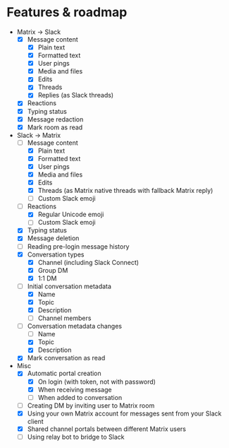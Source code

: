 # Features & roadmap

* Matrix → Slack
    * [x] Message content
        * [x] Plain text
        * [x] Formatted text
        * [x] User pings
        * [x] Media and files
        * [x] Edits
        * [x] Threads
        * [x] Replies (as Slack threads)
    * [x] Reactions
    * [x] Typing status
    * [x] Message redaction
    * [x] Mark room as read
* Slack → Matrix
    * [ ] Message content
        * [x] Plain text
        * [x] Formatted text
        * [x] User pings
        * [x] Media and files
        * [x] Edits
        * [x] Threads (as Matrix native threads with fallback Matrix reply)
        * [ ] Custom Slack emoji
    * [ ] Reactions
        * [x] Regular Unicode emoji
        * [ ] Custom Slack emoji
    * [x] Typing status
    * [x] Message deletion
    * [ ] Reading pre-login message history
    * [x] Conversation types
        * [x] Channel (including Slack Connect)
        * [x] Group DM
        * [x] 1:1 DM
    * [ ] Initial conversation metadata
        * [x] Name
        * [x] Topic
        * [x] Description
        * [ ] Channel members
    * [ ] Conversation metadata changes
        * [ ] Name
        * [x] Topic
        * [x] Description
    * [x] Mark conversation as read
* Misc
    * [x] Automatic portal creation
        * [x] On login (with token, not with password)
        * [x] When receiving message
        * [ ] When added to conversation
    * [ ] Creating DM by inviting user to Matrix room
    * [x] Using your own Matrix account for messages sent from your Slack client
    * [x] Shared channel portals between different Matrix users
    * [ ] Using relay bot to bridge to Slack
